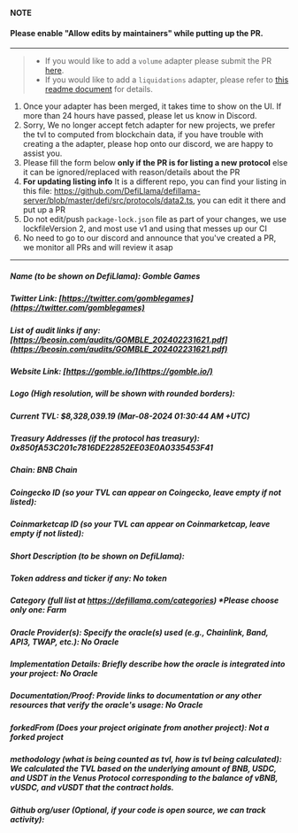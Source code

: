 **NOTE**

#### Please enable "Allow edits by maintainers" while putting up the PR.

---

> - If you would like to add a `volume` adapter please submit the PR [here](https://github.com/DefiLlama/adapters).
> - If you would like to add a `liquidations` adapter, please refer to [this readme document](https://github.com/DefiLlama/DefiLlama-Adapters/tree/main/liquidations) for details.

1. Once your adapter has been merged, it takes time to show on the UI. If more than 24 hours have passed, please let us know in Discord.
2. Sorry, We no longer accept fetch adapter for new projects, we prefer the tvl to computed from blockchain data, if you have trouble with creating a the adapter, please hop onto our discord, we are happy to assist you.
3. Please fill the form below  **only if the PR is for listing a new protocol** else it can be ignored/replaced with reason/details about the PR
4. **For updating listing info** It is a different repo, you can find your listing in this file: https://github.com/DefiLlama/defillama-server/blob/master/defi/src/protocols/data2.ts, you can  edit it there and put up a PR
5. Do not edit/push `package-lock.json` file as part of your changes, we use lockfileVersion 2, and most use v1 and using that messes up our CI
6. No need to go to our discord and announce that you've created a PR, we monitor all PRs and will review it asap

---
##### Name (to be shown on DefiLlama): Gomble Games


##### Twitter Link: [https://twitter.com/gomblegames](https://twitter.com/gomblegames)


##### List of audit links if any: [https://beosin.com/audits/GOMBLE_202402231621.pdf](https://beosin.com/audits/GOMBLE_202402231621.pdf)


##### Website Link: [https://gomble.io/](https://gomble.io/)


##### Logo (High resolution, will be shown with rounded borders):


##### Current TVL: $8,328,039.19 (Mar-08-2024 01:30:44 AM +UTC)


##### Treasury Addresses (if the protocol has treasury): 0x850fA53C201c7816DE22852EE03E0A0335453F41


##### Chain: BNB Chain


##### Coingecko ID (so your TVL can appear on Coingecko, leave empty if not listed): 


##### Coinmarketcap ID (so your TVL can appear on Coinmarketcap, leave empty if not listed): 


##### Short Description (to be shown on DefiLlama):


##### Token address and ticker if any: No token


##### Category (full list at https://defillama.com/categories) *Please choose only one: Farm


##### Oracle Provider(s): Specify the oracle(s) used (e.g., Chainlink, Band, API3, TWAP, etc.): No Oracle
##### Implementation Details: Briefly describe how the oracle is integrated into your project: No Oracle
##### Documentation/Proof: Provide links to documentation or any other resources that verify the oracle's usage: No Oracle

##### forkedFrom (Does your project originate from another project): Not a forked project


##### methodology (what is being counted as tvl, how is tvl being calculated): We calculated the TVL based on the underlying amount of BNB, USDC, and USDT in the Venus Protocol corresponding to the balance of vBNB, vUSDC, and vUSDT that the contract holds.


##### Github org/user (Optional, if your code is open source, we can track activity):
